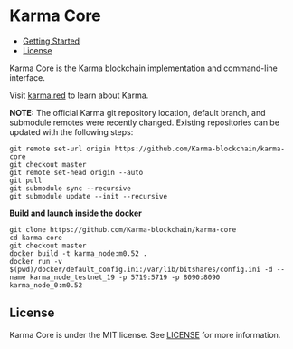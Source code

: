 Karma Core
==============
* [Getting Started](#getting-started)
* [License](#license)

Karma Core is the Karma blockchain implementation and command-line interface.

Visit [karma.red](https://karma.red/) to learn about Karma.

**NOTE:** The official Karma git repository location, default branch, and submodule remotes were recently changed. Existing
repositories can be updated with the following steps:

    git remote set-url origin https://github.com/Karma-blockchain/karma-core
    git checkout master
    git remote set-head origin --auto
    git pull
    git submodule sync --recursive
    git submodule update --init --recursive

**Build and launch inside the docker**

    git clone https://github.com/Karma-blockchain/karma-core
    cd karma-core
    git checkout master
    docker build -t karma_node:m0.52 .
    docker run -v $(pwd)/docker/default_config.ini:/var/lib/bitshares/config.ini -d --name karma_node_testnet_19 -p 5719:5719 -p 8090:8090 karma_node_0:m0.52

 
License
-------
Karma Core is under the MIT license. See [LICENSE](https://github.com/Karma-blockchain/karma-core/blob/master/LICENSE.txt)
for more information.

